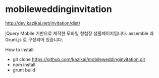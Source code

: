 mobileweddinginvitation
=======================
http://dev.kazikai.net/invitation/dist/

jQuery Mobile 기반으로 제작한 모바일 청첩장 샘플페이지입니다.
assemble 과 Grunt.js 로 구성되어 있습니다.

How to install
- git clone https://github.com/kazikai/mobileweddinginvitation.git
- npm install
- grunt build


